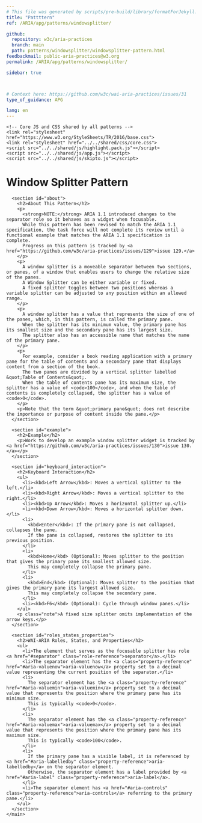 ```yaml
---
# This file was generated by scripts/pre-build/library/formatForJekyll.js
title: "Pattttern"
ref: /ARIA/apg/patterns/windowsplitter/

github:
  repository: w3c/aria-practices
  branch: main
  path: patterns/windowsplitter/windowsplitter-pattern.html
feedbackmail: public-aria-practices@w3.org
permalink: /ARIA/apg/patterns/windowsplitter/

sidebar: true



# Context here: https://github.com/w3c/wai-aria-practices/issues/31
type_of_guidance: APG

lang: en
---
```



<link 
  rel="stylesheet"
  href="{{ '/content-assets/wai-aria-practices/styles.css' | relative_url }}"
>
<!-- Code highlighting styles -->
<link 
  rel="stylesheet"
  href="{{ '/ARIA/apg/example-index/css/github.css' | relative_url }}"
>

<script>
const addBodyClass = false;
const enableSidebar = true;
if (addBodyClass) document.body.classList.add(addBodyClass);
if (enableSidebar) document.body.classList.add('has-sidebar');
</script>
    

<script>
    const parentPage = window.location.pathname.match(
      /\/(patterns|practices|example-index)\//
    )?.[1];
    if (parentPage) {
      const parentHref = 'a[href*="' + parentPage + '"]';
      document.querySelector(parentHref).classList.add('active');
    }
    console.log('TODO: fix parent page nav items')
  </script>
<div>
<!DOCTYPE html>
<html lang="en">
  <head>
    <meta charset="UTF-8">
    <meta content="width=device-width, initial-scale=1.0" name="viewport">
    <title>Window Splitter Pattern</title>

    <!-- Core JS and CSS shared by all patterns -->
    <link rel="stylesheet" href="https://www.w3.org/StyleSheets/TR/2016/base.css">
    <link rel="stylesheet" href="../../shared/css/core.css">
    <script src="../../shared/js/highlight.pack.js"></script>
    <script src="../../shared/js/app.js"></script>
    <script src="../../shared/js/skipto.js"></script>
  </head>
  <body>
    <main>
      <h1>Window Splitter Pattern</h1>

      <section id="about">
        <h2>About This Pattern</h2>
        <p>
          <strong>NOTE:</strong> ARIA 1.1 introduced changes to the separator role so it behaves as a widget when focusable.
          While this pattern has been revised to match the ARIA 1.1 specification, the task force will not complete its review until a functional example that matches the ARIA 1.1 specification is complete.
          Progress on this pattern is tracked by <a href="https://github.com/w3c/aria-practices/issues/129">issue 129.</a>
        </p>
        <p>
          A window splitter is a moveable separator between two sections, or panes, of a window that enables users to change the relative size of the panes.
          A Window Splitter can be either variable or fixed.
          A fixed splitter toggles between two positions whereas a variable splitter can be adjusted to any position within an allowed range.
        </p>
        <p>
          A window splitter has a value that represents the size of one of the panes, which, in this pattern, is called the primary pane.
          When the splitter has its minimum value, the primary pane has its smallest size and the secondary pane has its largest size.
          The splitter also has an accessible name that matches the name of the primary pane.
        </p>
        <p>
          For example, consider a book reading application with a primary pane for the table of contents and a secondary pane that displays content from a section of the book.
          The two panes are divided by a vertical splitter labelled &quot;Table of Contents&quot;.
          When the table of contents pane has its maximum size, the splitter has a value of <code>100</code>, and when the table of contents is completely collapsed, the splitter has a value of <code>0</code>.
        </p>
        <p>Note that the term &quot;primary pane&quot; does not describe the importance or purpose of content inside the pane.</p>
      </section>

      <section id="example">
        <h2>Example</h2>
        <p>Work to develop an example window splitter widget is tracked by <a href="https://github.com/w3c/aria-practices/issues/130">issue 130.</a></p>
      </section>

      <section id="keyboard_interaction">
        <h2>Keyboard Interaction</h2>
        <ul>
          <li><kbd>Left Arrow</kbd>: Moves a vertical splitter to the left.</li>
          <li><kbd>Right Arrow</kbd>: Moves a vertical splitter to the right.</li>
          <li><kbd>Up Arrow</kbd>: Moves a horizontal splitter up.</li>
          <li><kbd>Down Arrow</kbd>: Moves a horizontal splitter down.</li>
          <li>
            <kbd>Enter</kbd>: If the primary pane is not collapsed, collapses the pane.
            If the pane is collapsed, restores the splitter to its previous position.
          </li>
          <li>
            <kbd>Home</kbd> (Optional): Moves splitter to the position that gives the primary pane its smallest allowed size.
            This may completely collapse the primary pane.
          </li>
          <li>
            <kbd>End</kbd> (Optional): Moves splitter to the position that gives the primary pane its largest allowed size.
            This may completely collapse the secondary pane.
          </li>
          <li><kbd>F6</kbd> (Optional): Cycle through window panes.</li>
        </ul>
        <p class="note">A fixed size splitter omits implementation of the arrow keys.</p>
      </section>

      <section id="roles_states_properties">
        <h2>WAI-ARIA Roles, States, and Properties</h2>
        <ul>
          <li>The element that serves as the focusable splitter has role <a href="#separator" class="role-reference">separator</a>.</li>
          <li>The separator element has the <a class="property-reference" href="#aria-valuenow">aria-valuenow</a> property set to a decimal value representing the current position of the separator.</li>
          <li>
            The separator element has the <a class="property-reference" href="#aria-valuemin">aria-valuemin</a> property set to a decimal value that represents the position where the primary pane has its minimum size.
            This is typically <code>0</code>.
          </li>
          <li>
            The separator element has the <a class="property-reference" href="#aria-valuemax">aria-valuemax</a> property set to a decimal value that represents the position where the primary pane has its maximum size.
            This is typically <code>100</code>.
          </li>
          <li>
            If the primary pane has a visible label, it is referenced by <a href="#aria-labelledby" class="property-reference">aria-labelledby</a> on the separator element.
            Otherwise, the separator element has a label provided by <a href="#aria-label" class="property-reference">aria-label</a>.
          </li>
          <li>The separator element has <a href="#aria-controls" class="property-reference">aria-controls</a> referring to the primary pane.</li>
        </ul>
      </section>
    </main>
  </body>
</html>

</div>
<script 
  src="{{ '/ARIA/apg/content/shared/js/skipto.js' | relative_url }}"
></script>
